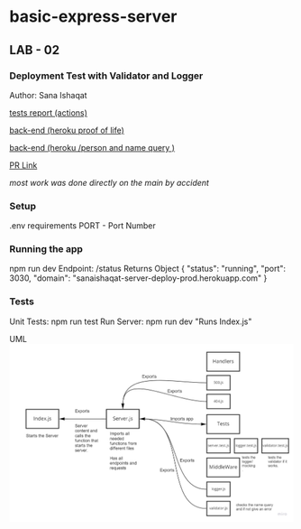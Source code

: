 # basic-express-server

## LAB - 02
### Deployment Test with Validator and Logger
Author: Sana Ishaqat

[tests report (actions)](https://github.com/SanaIshaqat/basic-express-server/actions)

[back-end (heroku proof of life)](https://sana-basic-express-server-02.herokuapp.com/alive)

[back-end (heroku /person and name query )](https://sana-basic-express-server-02.herokuapp.com/person?name=sana)

[PR Link](https://github.com/SanaIshaqat/basic-express-server/pull/2)

*most work was done directly on the main by accident*

### Setup
.env requirements
PORT - Port Number


### Running the app
npm run dev
Endpoint: /status
Returns Object
{
  "status": "running",
  "port": 3030,
  "domain": "sanaishaqat-server-deploy-prod.herokuapp.com"
}

### Tests
Unit Tests: npm run test
Run Server: npm run dev "Runs Index.js"

UML
![](UML02.jpg)